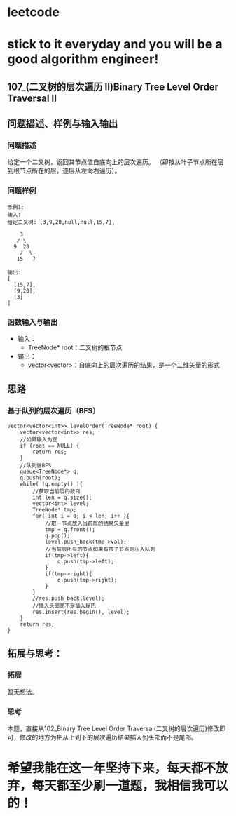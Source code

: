 # leetcode
# stick to it everyday and you will be a good algorithm engineer!
## 107_(二叉树的层次遍历 II)Binary Tree Level Order Traversal II
## 问题描述、样例与输入输出

### 问题描述

给定一个二叉树，返回其节点值自底向上的层次遍历。 （即按从叶子节点所在层到根节点所在的层，逐层从左向右遍历）。


### 问题样例

	示例1:
	输入: 
	给定二叉树: [3,9,20,null,null,15,7],
	
		3
	   / \
	  9  20
	    /  \
	   15   7
	  
	输出: 
	[
	  [15,7],
	  [9,20],
	  [3]
	]
### 函数输入与输出

* 输入：
	* TreeNode* root：二叉树的根节点
* 输出：
	* vector<vector<int>>：自底向上的层次遍历的结果，是一个二维矢量的形式

## 思路	
### 基于队列的层次遍历（BFS）

	vector<vector<int>> levelOrder(TreeNode* root) {
        vector<vector<int>> res;
        //如果输入为空
        if (root == NULL) {
            return res;
        }
        //队列做BFS
        queue<TreeNode*> q;
        q.push(root);
        while( !q.empty() ){
            //获取当前层的数目
            int len = q.size();
            vector<int> level;
            TreeNode* tmp;
            for( int i = 0; i < len; i++ ){
                //取一节点放入当前层的结果矢量里
                tmp = q.front();
                q.pop();
                level.push_back(tmp->val);
                //当前层所有的节点如果有孩子节点则压入队列
                if(tmp->left){
                    q.push(tmp->left);
                }
                if(tmp->right){
                    q.push(tmp->right);
                }
            }
            //res.push_back(level);
			//插入头部而不是插入尾巴
            res.insert(res.begin(), level);
        }
        return res;
    }
		

 
## 拓展与思考：
### 拓展
暂无想法。
### 思考
本题，直接从102_Binary Tree Level Order Traversal(二叉树的层次遍历)修改即可，修改的地方为把从上到下的层次遍历结果插入到头部而不是尾部。
# 希望我能在这一年坚持下来，每天都不放弃，每天都至少刷一道题，我相信我可以的！
